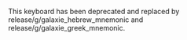 This keyboard has been deprecated and replaced by release/g/galaxie_hebrew_mnemonic and release/g/galaxie_greek_mnemonic.